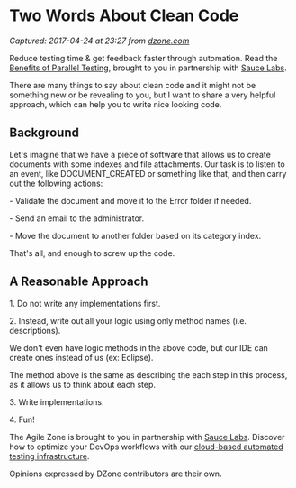 # Two Words About Clean Code

_Captured: 2017-04-24 at 23:27 from [dzone.com](https://dzone.com/articles/two-words-about-clean-code?edition=292911&utm_source=Daily%20Digest&utm_medium=email&utm_campaign=dd%202017-04-24)_

Reduce testing time & get feedback faster through automation. Read the [Benefits of Parallel Testing](https://dzone.com/go?i=124039&u=http%3A%2F%2Finfo.saucelabs.com%2Fpaper-benefits-of-parallel-testing.html%3Futm_campaign%3Dparalleltestingwp%26utm_medium%3Dtextlink%26utm_source%3Ddzone-agile), brought to you in partnership with [Sauce Labs](https://dzone.com/go?i=124039&u=http%3A%2F%2Finfo.saucelabs.com%2Fpaper-benefits-of-parallel-testing.html%3Futm_campaign%3Dparalleltestingwp%26utm_medium%3Dtextlink%26utm_source%3Ddzone-agile).

There are many things to say about clean code and it might not be something new or be revealing to you, but I want to share a very helpful approach, which can help you to write nice looking code.

## Background

Let's imagine that we have a piece of software that allows us to create documents with some indexes and file attachments. Our task is to listen to an event, like DOCUMENT_CREATED or something like that, and then carry out the following actions:

\- Validate the document and move it to the Error folder if needed.

\- Send an email to the administrator.

\- Move the document to another folder based on its category index.

That's all, and enough to screw up the code.

## A Reasonable Approach

1\. Do not write any implementations first.

2\. Instead, write out all your logic using only method names (i.e. descriptions).

We don't even have logic methods in the above code, but our IDE can create ones instead of us (ex: Eclipse).

The method above is the same as describing the each step in this process, as it allows us to think about each step.

3\. Write implementations.

4\. Fun!

The Agile Zone is brought to you in partnership with [Sauce Labs](https://dzone.com/go?i=121022&u=http%3A%2F%2Finfo.saucelabs.com%2FHow-to-Get-the-Most-out-of-CICD-Workflow.html%3Futm_campaign%3Ddevops%2Bwp%26utm_medium%3Dtextlink%26utm_source%3Ddzone-agile). Discover how to optimize your DevOps workflows with our [cloud-based automated testing infrastructure](https://dzone.com/go?i=121022&u=http%3A%2F%2Finfo.saucelabs.com%2FHow-to-Get-the-Most-out-of-CICD-Workflow.html%3Futm_campaign%3Ddevops%2Bwp%26utm_medium%3Dtextlink%26utm_source%3Ddzone-agile).

Opinions expressed by DZone contributors are their own.
